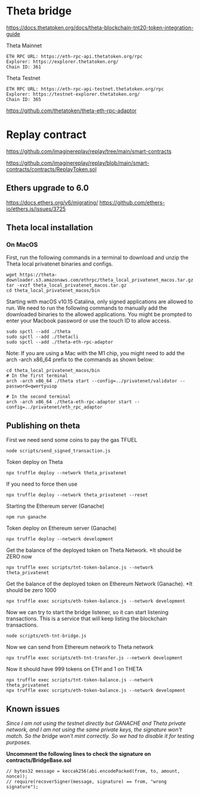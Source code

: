 # Theta bridge

https://docs.thetatoken.org/docs/theta-blockchain-tnt20-token-integration-guide

Theta Mainnet
```
ETH RPC URL: https://eth-rpc-api.thetatoken.org/rpc
Explorer: https://explorer.thetatoken.org/
Chain ID: 361
```

Theta Testnet
```
ETH RPC URL: https://eth-rpc-api-testnet.thetatoken.org/rpc
Explorer: https://testnet-explorer.thetatoken.org/
Chain ID: 365
```

https://github.com/thetatoken/theta-eth-rpc-adaptor


# Replay contract

https://github.com/imaginereplay/replay/tree/main/smart-contracts

https://github.com/imaginereplay/replay/blob/main/smart-contracts/contracts/ReplayToken.sol

## Ethers upgrade to 6.0

https://docs.ethers.org/v6/migrating/
https://github.com/ethers-io/ethers.js/issues/3725

## Theta local installation

### On MacOS

First, run the following commands in a terminal to download and unzip the Theta local privatenet binaries and configs.
```
wget https://theta-downloader.s3.amazonaws.com/ethrpc/theta_local_privatenet_macos.tar.gz
tar -xvzf theta_local_privatenet_macos.tar.gz
cd theta_local_privatenet_macos/bin
```

Starting with macOS v10.15 Catalina, only signed applications are allowed to run. We need to run the following commands to manually add the downloaded binaries to the allowed applications. You might be prompted to enter your Macbook password or use the touch ID to allow access.
```
sudo spctl --add ./theta
sudo spctl --add ./thetacli
sudo spctl --add ./theta-eth-rpc-adaptor
```

Note: If you are using a Mac with the M1 chip, you might need to add the arch -arch x86_64 prefix to the commands as shown below:

```
cd theta_local_privatenet_macos/bin
# In the first terminal
arch -arch x86_64 ./theta start --config=../privatenet/validator --password=qwertyuiop

# In the second terminal
arch -arch x86_64 ./theta-eth-rpc-adaptor start --config=../privatenet/eth_rpc_adaptor
```

## Publishing on theta

First we need send some coins to pay the gas TFUEL
```
node scripts/send_signed_transaction.js    
```

Token deploy on Theta
```
npx truffle deploy --network theta_privatenet
```

If you need to force then use

```
npx truffle deploy --network theta_privatenet --reset
```

Starting the Ethereum server (Ganache)
```
npm run ganache
```

Token deploy on Ethereum server (Ganache)
```
npx truffle deploy --network development
```

Get the balance of the deployed token on Theta Network. *It should be ZERO now
```
npx truffle exec scripts/tnt-token-balance.js --network theta_privatenet
```

Get the balance of the deployed token on Ethereum Network (Ganache). *It should be zero 1000
```
npx truffle exec scripts/eth-token-balance.js --network development
```

Now we can try to start the bridge listener, so it can start listening transactions.
This is a service that will keep listing the blockchain transactions.
```
node scripts/eth-tnt-bridge.js
```

Now we can send from Ethereum network to Theta network
```
npx truffle exec scripts/eth-tnt-transfer.js --network development         
```

Now it should have 999 tokens on ETH and 1 on THETA

```
npx truffle exec scripts/tnt-token-balance.js --network theta_privatenet
npx truffle exec scripts/eth-token-balance.js --network development
```


## Known issues

_Since I am not using the testnet directly but GANACHE and Theta private network, and I am not using the same private keys, the signature won't match. So the bridge won't mint correctly. So we had to disable it for testing purposes._

**Uncomment the following lines to check the signature on contracts/BridgeBase.sol**
```
// bytes32 message = keccak256(abi.encodePacked(from, to, amount, nonce));
// require(recoverSigner(message, signature) == from, "wrong signature");
```
